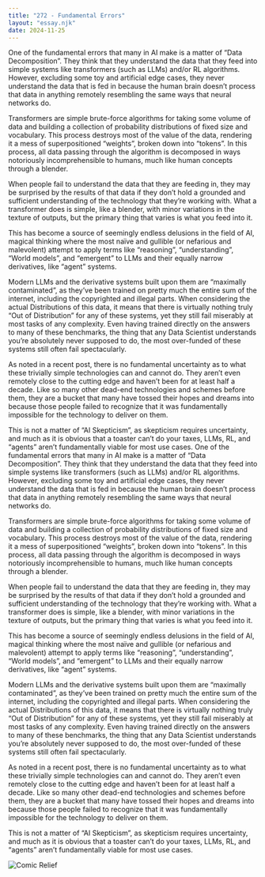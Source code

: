 ```yaml
---
title: "272 - Fundamental Errors"
layout: "essay.njk"
date: 2024-11-25
---
```


One of the fundamental errors that many in AI make is a matter of “Data Decomposition”. They think that they understand the data that they feed into simple systems like transformers (such as LLMs) and/or RL algorithms. However, excluding some toy and artificial edge cases, they never understand the data that is fed in because the human brain doesn’t process that data in anything remotely resembling the same ways that neural networks do.

Transformers are simple brute-force algorithms for taking some volume of data and building a collection of probability distributions of fixed size and vocabulary. This process destroys most of the value of the data, rendering it a mess of superpositioned “weights”, broken down into “tokens”. In this process, all data passing through the algorithm is decomposed in ways notoriously incomprehensible to humans, much like human concepts through a blender.

When people fail to understand the data that they are feeding in, they may be surprised by the results of that data if they don’t hold a grounded and sufficient understanding of the technology that they’re working with. What a transformer does is simple, like a blender, with minor variations in the texture of outputs, but the primary thing that varies is what you feed into it. 

This has become a source of seemingly endless delusions in the field of AI, magical thinking where the most naïve and gullible (or nefarious and malevolent) attempt to apply terms like “reasoning”, “understanding”, “World models”, and “emergent” to LLMs and their equally narrow derivatives, like “agent” systems. 

Modern LLMs and the derivative systems built upon them are “maximally contaminated”, as they’ve been trained on pretty much the entire sum of the internet, including the copyrighted and illegal parts. When considering the actual Distributions of this data, it means that there is virtually nothing truly “Out of Distribution” for any of these systems, yet they still fail miserably at most tasks of any complexity. Even having trained directly on the answers to many of these benchmarks, the thing that any Data Scientist understands you’re absolutely never supposed to do, the most over-funded of these systems still often fail spectacularly. 

As noted in a recent post, there is no fundamental uncertainty as to what these trivially simple technologies can and cannot do. They aren’t even remotely close to the cutting edge and haven’t been for at least half a decade. Like so many other dead-end technologies and schemes before them, they are a bucket that many have tossed their hopes and dreams into because those people failed to recognize that it was fundamentally impossible for the technology to deliver on them. 

This is not a matter of “AI Skepticism”, as skepticism requires uncertainty, and much as it is obvious that a toaster can’t do your taxes, LLMs, RL, and “agents” aren’t fundamentally viable for most use cases.
One of the fundamental errors that many in AI make is a matter of “Data Decomposition”. They think that they understand the data that they feed into simple systems like transformers (such as LLMs) and/or RL algorithms. However, excluding some toy and artificial edge cases, they never understand the data that is fed in because the human brain doesn’t process that data in anything remotely resembling the same ways that neural networks do.

Transformers are simple brute-force algorithms for taking some volume of data and building a collection of probability distributions of fixed size and vocabulary. This process destroys most of the value of the data, rendering it a mess of superpositioned “weights”, broken down into “tokens”. In this process, all data passing through the algorithm is decomposed in ways notoriously incomprehensible to humans, much like human concepts through a blender.

When people fail to understand the data that they are feeding in, they may be surprised by the results of that data if they don’t hold a grounded and sufficient understanding of the technology that they’re working with. What a transformer does is simple, like a blender, with minor variations in the texture of outputs, but the primary thing that varies is what you feed into it. 

This has become a source of seemingly endless delusions in the field of AI, magical thinking where the most naïve and gullible (or nefarious and malevolent) attempt to apply terms like “reasoning”, “understanding”, “World models”, and “emergent” to LLMs and their equally narrow derivatives, like “agent” systems. 

Modern LLMs and the derivative systems built upon them are “maximally contaminated”, as they’ve been trained on pretty much the entire sum of the internet, including the copyrighted and illegal parts. When considering the actual Distributions of this data, it means that there is virtually nothing truly “Out of Distribution” for any of these systems, yet they still fail miserably at most tasks of any complexity. Even having trained directly on the answers to many of these benchmarks, the thing that any Data Scientist understands you’re absolutely never supposed to do, the most over-funded of these systems still often fail spectacularly. 

As noted in a recent post, there is no fundamental uncertainty as to what these trivially simple technologies can and cannot do. They aren’t even remotely close to the cutting edge and haven’t been for at least half a decade. Like so many other dead-end technologies and schemes before them, they are a bucket that many have tossed their hopes and dreams into because those people failed to recognize that it was fundamentally impossible for the technology to deliver on them. 

This is not a matter of “AI Skepticism”, as skepticism requires uncertainty, and much as it is obvious that a toaster can’t do your taxes, LLMs, RL, and “agents” aren’t fundamentally viable for most use cases.

![Comic Relief](https://media.licdn.com/dms/image/v2/D5622AQFLmR0EupIn3Q/feedshare-shrink_2048_1536/feedshare-shrink_2048_1536/0/1732230395904?e=1736985600&v=beta&t=7h0SXqOGKt7ql5uW_BAf1Qm6Ucj5CN9RTLp7CGFhDgs)